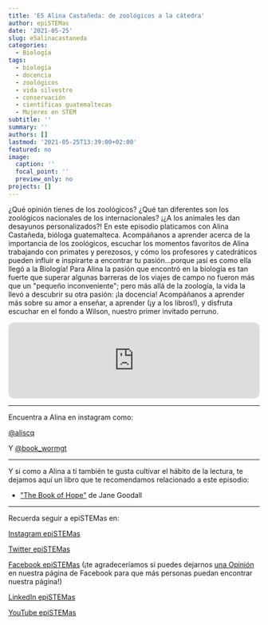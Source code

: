 ```yaml
---
title: 'E5 Alina Castañeda: de zoológicos a la cátedra'
author: epiSTEMas
date: '2021-05-25'
slug: e5alinacastaneda
categories:
  - Biología
tags:
  - biología
  - docencia
  - zoológicos
  - vida silvestre
  - conservación
  - científicas guatemaltecas
  - Mujeres en STEM
subtitle: ''
summary: ''
authors: []
lastmod: '2021-05-25T13:39:00+02:00'
featured: no
image:
  caption: ''
  focal_point: ''
  preview_only: no
projects: []
---
```


¿Qué opinión tienes de los zoológicos? ¿Qué tan diferentes son los zoológicos nacionales de los internacionales? ¡¿A los animales les dan desayunos personalizados?! En este episodio platicamos con Alina Castañeda, bióloga guatemalteca. Acompáñanos a aprender acerca de la importancia de los zoológicos, escuchar los momentos favoritos de Alina trabajando con primates y perezosos, y cómo los profesores y catedráticos pueden influir e inspirarte a encontrar tu pasión...porque ¡así es como ella llegó a la Biología! Para Alina la pasión que encontró en la biología es tan fuerte que superar algunas barreras de los viajes de campo no fueron más que un "pequeño inconveniente"; pero más allá de la zoología, la vida la llevó a descubrir su otra pasión: ¡la docencia! Acompáñanos a aprender más sobre su amor a enseñar, a aprender (¡y a los libros!), y disfruta escuchar en el fondo a Wilson, nuestro primer invitado perruno.


<iframe style="border-radius:12px" src="https://open.spotify.com/embed/episode/4250JcOqmk9Khq8GJccveA?utm_source=generator&theme=0" width="100%" height="152" frameBorder="0" allowfullscreen="" allow="autoplay; clipboard-write; encrypted-media; fullscreen; picture-in-picture" loading="lazy"></iframe>


- - - - -

Encuentra a Alina en instagram como:

[@aliscq](https://www.instagram.com/aliscq/)

Y [@book_wormgt](https://www.instagram.com/book_wormgt/)

- - - - -

Y si como a Alina a tí también te gusta cultivar el hábito de la lectura, te dejamos aquí un libro que te recomendamos relacionado a este episodio:


- ["The Book of Hope"](https://amzn.to/3Qv6jJS) de Jane Goodall   

- - - - -

Recuerda seguir a epiSTEMas en:

[Instagram epiSTEMas](https://www.instagram.com/epistemas/)  

[Twitter epiSTEMas](https://twitter.com/epiSTEMas_Pod)

[Facebook epiSTEMas](https://www.facebook.com/epiSTEMasPod) (¡te agradeceríamos si puedes dejarnos [una Opinión](https://www.facebook.com/epiSTEMasPod/reviews/) en nuestra página de Facebook para que más personas puedan encontrar nuestra página!)

[LinkedIn epiSTEMas](https://www.linkedin.com/company/epistemas-podcast/)

[YouTube epiSTEMas](https://www.youtube.com/@epistemaspodcast)